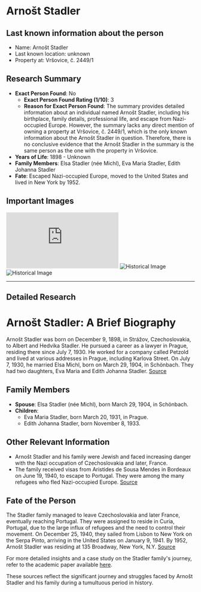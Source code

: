 # Arnošt Stadler

## Last known information about the person
- Name: Arnošt Stadler
- Last known location: unknown
- Property at: Vršovice, č. 2449/1 

## Research Summary
- **Exact Person Found**: No
  - **Exact Person Found Rating (1/10)**: 3
  - **Reason for Exact Person Found**: The summary provides detailed information about an individual named Arnošt Stadler, including his birthplace, family details, professional life, and escape from Nazi-occupied Europe. However, the summary lacks any direct mention of owning a property at Vršovice, č. 2449/1, which is the only known information about the Arnošt Stadler in question. Therefore, there is no conclusive evidence that the Arnošt Stadler in the summary is the same person as the one with the property in Vršovice.
- **Years of Life**: 1898 - Unknown
- **Family Members**: Elsa Stadler (née Michl), Eva Maria Stadler, Edith Johanna Stadler
- **Fate**: Escaped Nazi-occupied Europe, moved to the United States and lived in New York by 1952.

## Important Images
![Historical Image](https://remember.org/stadler.htm)
![Historical Image](http://sousamendesfoundation.org/family/stadler)
![Historical Image](https://www.academia.edu/83786798/Curia_on_the_Second_World_War_refugee_route_the_case_of_the_Stadler_family_1940_)

---

## Detailed Research
# Arnošt Stadler: A Brief Biography

Arnošt Stadler was born on December 9, 1898, in Strážov, Czechoslovakia, to Albert and Hedvika Stadler. He pursued a career as a lawyer in Prague, residing there since July 7, 1930. He worked for a company called Petzold and lived at various addresses in Prague, including Karlova Street. On July 7, 1930, he married Elsa Michl, born on March 29, 1904, in Schönbach. They had two daughters, Eva Maria and Edith Johanna Stadler. [Source](https://remember.org/stadler.htm)

## Family Members

- **Spouse**: Elsa Stadler (née Michl), born March 29, 1904, in Schönbach.
- **Children**:
  - Eva Maria Stadler, born March 20, 1931, in Prague.
  - Edith Johanna Stadler, born November 8, 1933.
  
## Other Relevant Information

- Arnošt Stadler and his family were Jewish and faced increasing danger with the Nazi occupation of Czechoslovakia and later, France.
- The family received visas from Aristides de Sousa Mendes in Bordeaux on June 19, 1940, to escape to Portugal. They were among the many refugees who fled Nazi-occupied Europe. [Source](http://sousamendesfoundation.org/family/stadler)

## Fate of the Person

The Stadler family managed to leave Czechoslovakia and later France, eventually reaching Portugal. They were assigned to reside in Curia, Portugal, due to the large influx of refugees and the need to control their movement. On December 25, 1940, they sailed from Lisbon to New York on the Serpa Pinto, arriving in the United States on January 9, 1941. By 1952, Arnošt Stadler was residing at 135 Broadway, New York, N.Y. [Source](https://cs.wikipedia.org/wiki/Arnold_Stadler)

For more detailed insights and a case study on the Stadler family's journey, refer to the academic paper available [here](https://www.academia.edu/83786798/Curia_on_the_Second_World_War_refugee_route_the_case_of_the_Stadler_family_1940_).

These sources reflect the significant journey and struggles faced by Arnošt Stadler and his family during a tumultuous period in history.
